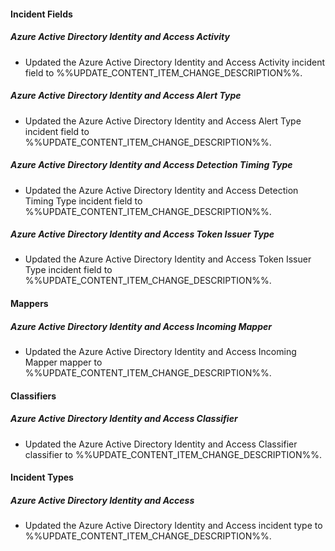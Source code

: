 
#### Incident Fields

##### Azure Active Directory Identity and Access Activity

- Updated the Azure Active Directory Identity and Access Activity incident field to %%UPDATE_CONTENT_ITEM_CHANGE_DESCRIPTION%%.

##### Azure Active Directory Identity and Access Alert Type

- Updated the Azure Active Directory Identity and Access Alert Type incident field to %%UPDATE_CONTENT_ITEM_CHANGE_DESCRIPTION%%.

##### Azure Active Directory Identity and Access Detection Timing Type

- Updated the Azure Active Directory Identity and Access Detection Timing Type incident field to %%UPDATE_CONTENT_ITEM_CHANGE_DESCRIPTION%%.

##### Azure Active Directory Identity and Access Token Issuer Type

- Updated the Azure Active Directory Identity and Access Token Issuer Type incident field to %%UPDATE_CONTENT_ITEM_CHANGE_DESCRIPTION%%.


#### Mappers

##### Azure Active Directory Identity and Access Incoming Mapper

- Updated the Azure Active Directory Identity and Access Incoming Mapper mapper to %%UPDATE_CONTENT_ITEM_CHANGE_DESCRIPTION%%.


#### Classifiers

##### Azure Active Directory Identity and Access Classifier

- Updated the Azure Active Directory Identity and Access Classifier classifier to %%UPDATE_CONTENT_ITEM_CHANGE_DESCRIPTION%%.


#### Incident Types

##### Azure Active Directory Identity and Access

- Updated the Azure Active Directory Identity and Access incident type to %%UPDATE_CONTENT_ITEM_CHANGE_DESCRIPTION%%.

